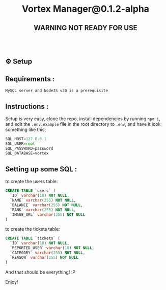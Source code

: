 <h1 align="center"> Vortex Manager@0.1.2-alpha </h1>


<h2 align="center" color="yellow"> WARNING NOT READY FOR USE </h2>

<br></br>

## ⚙ Setup

## Requirements :

`
MySQL server and NodeJS v20 is a prerequisite
`

## Instructions :

Setup is very easy, clone the repo, install dependencies by running `npm i`, and edit the `.env.example` file in the root directory to `.env`, and have it look something like this;

```js
SQL_HOST=127.0.0.1
SQL_USER=root
SQL_PASSWORD=password
SQL_DATABASE=vortex
```

## Setting up some SQL :

to create the users table:

```sql
CREATE TABLE `users` (
  `ID` varchar(18) NOT NULL,
  `NAME` varchar(255) NOT NULL,
  `BALANCE` varchar(255) NOT NULL,
  `RANK` varchar(255) NOT NULL,
  `IMAGE_URL` varchar(255) NOT NULL
)
```

to create the tickets table:

```sql
CREATE TABLE `tickets` (
  `ID` varchar(18) NOT NULL,
  `REPORTED_USER` varchar(18) NOT NULL,
  `CATEGORY` varchar(255) NOT NULL,
  `REASON` varchar(255) NOT NULL
)
```

And that should be everything! :P

Enjoy!
